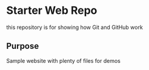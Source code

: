 # Starter Web Repo 

this repository is for showing how Git and GitHub work 

## Purpose 

Sample website with plenty of files for demos 


